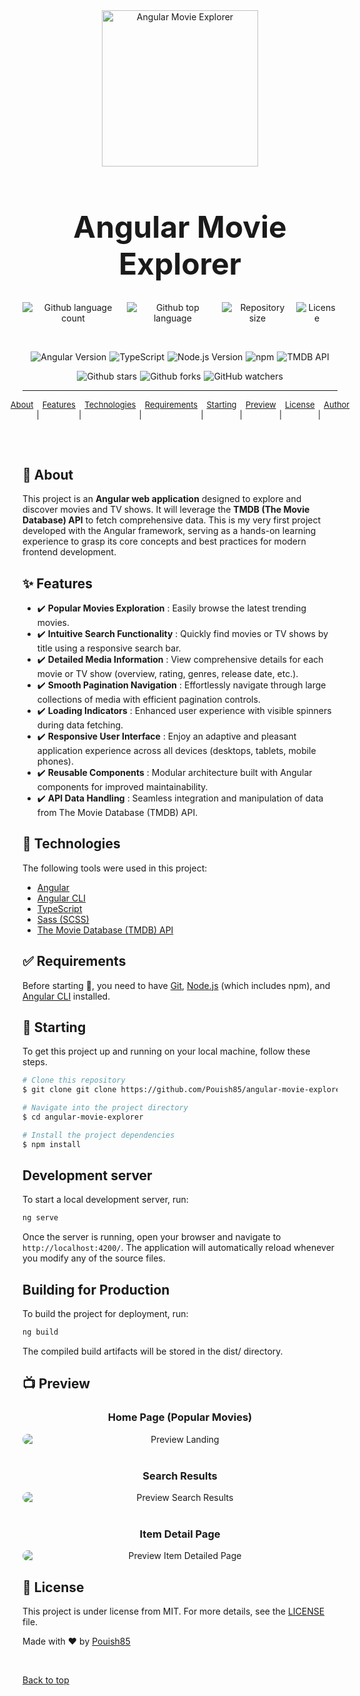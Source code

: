 
<div align="center" id="top"> 
  <img src="./assets/images/logo.png" alt="Angular Movie Explorer" style="width: 250px" />
</div>

<h1 align="center" style="text-align: center; font-size: xxx-large">Angular Movie Explorer</h1>

<p align="center" style="width: 100%; display: flex; justify-content: center; gap: 5px">
  <img alt="Github language count" src="https://img.shields.io/github/languages/count/Pouish85/angular-movie-explorer?color=56BEB8">

  <img alt="Github top language" src="https://img.shields.io/github/languages/top/Pouish85/angular-movie-explorer?color=56BEB8">

  <img alt="Repository size" src="https://img.shields.io/github/repo-size/Pouish85/angular-movie-explorer?color=56BEB8">

  <img alt="License" src="https://img.shields.io/github/license/Pouish85/angular-movie-explorer?color=56BEB8">

</p>
<br>
<p align="center" style="width: 100%; display: flex; justify-content: center; gap: 5px">

  <img alt="Angular Version" src="https://img.shields.io/badge/Angular-20.x-ED213A?style=flat&logo=angular&logoColor=white"> 
  
  <img alt="TypeScript" src="https://img.shields.io/badge/TypeScript-3178C6?style=flat&logo=typescript&logoColor=white">

  <img alt="Node.js Version" src="https://img.shields.io/node/v/npm?color=56BEB8">

  <img alt="npm" src="https://img.shields.io/npm/v/@angular/cli?label=Angular%20CLI%20Version&color=56BEB8">

  <img alt="TMDB API" src="https://img.shields.io/badge/TMDB%20API-000000?style=flat&logo=themoviedb&logoColor=white">

</p>

<p align="center" style="width: 100%; display: flex; justify-content: center; gap: 5px">
  <img alt="Github stars" src="https://img.shields.io/github/stars/Pouish85/angular-movie-explorer?color=56BEB8" />

  <img alt="Github forks" src="https://img.shields.io/github/forks/Pouish85/angular-movie-explorer?color=56BEB8" />

  <img alt="GitHub watchers" src="https://img.shields.io/github/watchers/Pouish85/angular-movie-explorer?color=56BEB8">

  </p>

<!-- Status -->

<hr>

<p align="center" style="width: 100%; display: flex; justify-content: center; gap: 5px; font-size: small">
  <a href="#dart-about">About</a> &#xa0; | &#xa0; 
  <a href="#sparkles-features">Features</a> &#xa0; | &#xa0;
  <a href="#rocket-technologies">Technologies</a> &#xa0; | &#xa0;
  <a href="#white_check_mark-requirements">Requirements</a> &#xa0; | &#xa0;
  <a href="#checkered_flag-starting">Starting</a> &#xa0; | &#xa0;
  <a href="#tv-preview">Preview</a> &#xa0; | &#xa0;
  <a href="#memo-license">License</a> &#xa0; | &#xa0;
  <a href="https://github.com/Pouish85" target="_blank">Author</a>
</p>

<br>

## :dart: About

This project is an **Angular web application** designed to explore and discover movies and TV shows. It will leverage the **TMDB (The Movie Database) API** to fetch comprehensive data. This is my very first project developed with the Angular framework, serving as a hands-on learning experience to grasp its core concepts and best practices for modern frontend development.

## :sparkles: Features

- :heavy_check_mark: **Popular Movies Exploration** : Easily browse the latest trending movies.
- :heavy_check_mark: **Intuitive Search Functionality** : Quickly find movies or TV shows by title using a responsive search bar.
- :heavy_check_mark: **Detailed Media Information** : View comprehensive details for each movie or TV show (overview, rating, genres, release date, etc.).
- :heavy_check_mark: **Smooth Pagination Navigation** : Effortlessly navigate through large collections of media with efficient pagination controls.
- :heavy_check_mark: **Loading Indicators** : Enhanced user experience with visible spinners during data fetching.
- :heavy_check_mark: **Responsive User Interface** : Enjoy an adaptive and pleasant application experience across all devices (desktops, tablets, mobile phones).
- :heavy_check_mark: **Reusable Components** : Modular architecture built with Angular components for improved maintainability.
- :heavy_check_mark: **API Data Handling** : Seamless integration and manipulation of data from The Movie Database (TMDB) API.

## :rocket: Technologies

The following tools were used in this project:

- [Angular](https://angular.io/)
- [Angular CLI](https://angular.io/cli)
- [TypeScript](https://www.typescriptlang.org/)
- [Sass (SCSS)](https://sass-lang.com/)
- [The Movie Database (TMDB) API](https://developer.themoviedb.org/docs)

## :white_check_mark: Requirements

Before starting :checkered_flag:, you need to have [Git](https://git-scm.com), [Node.js](https://nodejs.org/) (which includes npm), and [Angular CLI](https://angular.io/cli) installed.

## :checkered_flag: Starting

To get this project up and running on your local machine, follow these steps.

```bash
# Clone this repository
$ git clone git clone https://github.com/Pouish85/angular-movie-explorer

# Navigate into the project directory
$ cd angular-movie-explorer

# Install the project dependencies
$ npm install
```

## Development server

To start a local development server, run:

```bash
ng serve
```

Once the server is running, open your browser and navigate to `http://localhost:4200/`. The application will automatically reload whenever you modify any of the source files.

## Building for Production

To build the project for deployment, run:

```bash
ng build
```

The compiled build artifacts will be stored in the dist/ directory.

## :tv: Preview

<div align="center">
  <h3>Home Page (Popular Movies)</h3>
  <img alt="Preview Landing" src="./assets/images/app-screenshot-landing.png" style="max-width: 800px; display: block; margin: 0 auto; border-radius: 10px" />
</div>

<br>

<div align="center">
  <h3>Search Results</h3>
  <img alt="Preview Search Results" src="./assets/images/app-screenshot-search.png" style="max-width: 800px; display: block; margin: 0 auto; border-radius: 10px" />
</div>

<br>

<div align="center">
  <h3>Item Detail Page</h3>
  <img alt="Preview Item Detailed Page" src="./assets/images/app-screenshot-item-details.png" style="max-width: 800px; display: block; margin: 0 auto; border-radius: 10px" />
</div>

## :memo: License

This project is under license from MIT. For more details, see the [LICENSE](LICENSE) file.

Made with :heart: by <a href="https://github.com/Pouish85" target="_blank">Pouish85</a>

&#xa0;

<a href="#top">Back to top</a>
